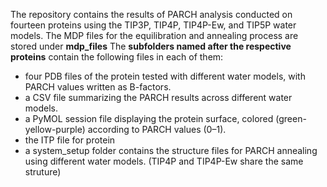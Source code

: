 The repository contains the results of PARCH analysis conducted on fourteen proteins using the TIP3P, TIP4P, TIP4P-Ew, and TIP5P water models. 
The MDP files for the equilibration and annealing process are stored under **mdp_files**
The **subfolders named after the respective proteins** contain the following files in each of them:
- four PDB files of the protein tested with different water models, with PARCH values written as B-factors. 
- a CSV file summarizing the PARCH results across different water models.
- a PyMOL session file displaying the protein surface, colored (green-yellow-purple) according to PARCH values (0–1).
- the ITP file for protein
- a system_setup folder contains the structure files for PARCH annealing using different water models. (TIP4P and TIP4P-Ew share the same struture)
